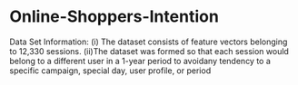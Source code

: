 # Online-Shoppers-Intention
Data Set Information:
(i) The dataset consists of feature vectors belonging to 12,330 sessions.
(ii)The dataset was formed so that each session would belong to a different user in a 1-year period to avoidany tendency to a specific campaign, special day, user profile, or period
